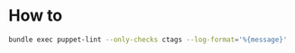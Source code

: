 # How to

```bash
bundle exec puppet-lint --only-checks ctags --log-format='%{message}' . > tags
```
